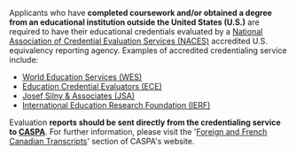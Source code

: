 Applicants who have **completed coursework and/or obtained a degree from an educational institution outside the United States (U.S.)** <span class="highlight">are required to have their educational credentials evaluated by a [National Association of Credential Evaluation Services (NACES)][naces] accredited U.S. equivalency reporting agency</span>. Examples of accredited credentialing service include:

- [World Education Services (WES)][wes]
- [Education Credential Evaluators (ECE)][ece]
- [Josef Silny & Associates (JSA)][jsa]
- [International Education Research Foundation (IERF)][ierf]
 
Evaluation **reports should be sent directly from the credentialing service to [CASPA][caspa]**. For further information, please visit the '[Foreign and French Canadian Transcripts][caspa-ffct]' section of CASPA's website.

[naces]: http://www.naces.org/
[wes]: http://www.wes.org/
[ece]: https://www.ece.org/
[jsa]: http://www.jsilny.com/
[ierf]: http://www.ierf.org/
[caspa]: https://portal.caspaonline.org/
[caspa-ffct]: https://portal.caspaonline.org/caspaHelpPages/frequently-asked-questions/transcripts/sending-foreign-transcripts/index.html